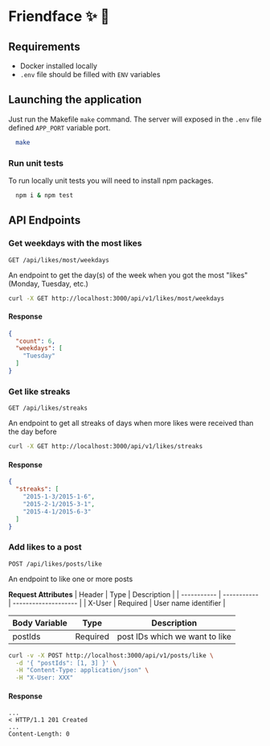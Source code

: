 # Friendface ✨ 🎈

## Requirements 
- Docker installed locally
- `.env` file should be filled with `ENV` variables

## Launching the application
<!-- -->

Just run the Makefile `make` command. The server will exposed in the `.env` file defined `APP_PORT` variable port.
```bash
  make
```

### Run unit tests
To run locally unit tests you will need to install npm packages.
```bash
  npm i & npm test
```

## API Endpoints
<!-- -->

### **Get weekdays with the most likes**
`GET /api/likes/most/weekdays`

An endpoint to get the day(s) of the week when you got the most "likes" (Monday, Tuesday, etc.)
```bash
curl -X GET http://localhost:3000/api/v1/likes/most/weekdays 
```

#### Response
```json
{
  "count": 6,
  "weekdays": [
    "Tuesday"
  ]
}
```

### **Get like streaks**
`GET /api/likes/streaks`

An endpoint to get all streaks of days when more likes were received than the day before
```bash
curl -X GET http://localhost:3000/api/v1/likes/streaks
```

#### Response
```json
{
  "streaks": [
    "2015-1-3/2015-1-6",
    "2015-2-1/2015-3-1",
    "2015-4-1/2015-6-3"
  ]
}
```

### **Add likes to a post**
`POST /api/likes/posts/like`

An endpoint to like one or more posts

**Request Attributes**
| Header      | Type        | Description          |
| ----------- | ----------- | -------------------- |
| X-User      | Required    | User name identifier |

| Body Variable | Type        | Description |
| ------------- | ----------- | ------------|
| postIds       | Required    | post IDs which we want to like |

```bash
curl -v -X POST http://localhost:3000/api/v1/posts/like \
  -d '{ "postIds": [1, 3] }' \
  -H "Content-Type: application/json" \
  -H "X-User: XXX"
```

#### Response
```
...
< HTTP/1.1 201 Created
...
Content-Length: 0
```

